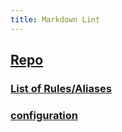```yaml
---
title: Markdown Lint
---
```


## [Repo](https://github.com/DavidAnson/markdownlint#optionsconfig)
### [List of Rules/Aliases](https://github.com/DavidAnson/markdownlint#rules--aliases)
### [configuration](https://github.com/DavidAnson/markdownlint#configuration)
